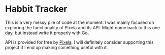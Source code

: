 # Habbit Tracker

This is a very messy pile of code at the moment. I was mainly focused on
exploring the functionality of Pixela and its API. Might come back to this one
day, but instead write it properly with Go.

API is provided for free by [Pixela](https://pixe.la/). I will definitely
consider supporting this project if I end up making something useful with it.
